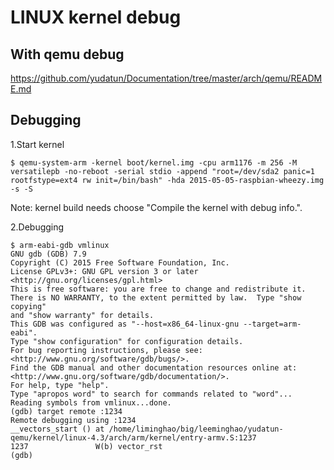 LINUX kernel debug
========================================

With qemu debug
----------------------------------------

https://github.com/yudatun/Documentation/tree/master/arch/qemu/README.md

Debugging
----------------------------------------

1.Start kernel

```
$ qemu-system-arm -kernel boot/kernel.img -cpu arm1176 -m 256 -M versatilepb -no-reboot -serial stdio -append "root=/dev/sda2 panic=1 rootfstype=ext4 rw init=/bin/bash" -hda 2015-05-05-raspbian-wheezy.img -s -S
```

Note: kernel build needs choose "Compile the kernel with debug info.".

2.Debugging

```
$ arm-eabi-gdb vmlinux
GNU gdb (GDB) 7.9
Copyright (C) 2015 Free Software Foundation, Inc.
License GPLv3+: GNU GPL version 3 or later <http://gnu.org/licenses/gpl.html>
This is free software: you are free to change and redistribute it.
There is NO WARRANTY, to the extent permitted by law.  Type "show copying"
and "show warranty" for details.
This GDB was configured as "--host=x86_64-linux-gnu --target=arm-eabi".
Type "show configuration" for configuration details.
For bug reporting instructions, please see:
<http://www.gnu.org/software/gdb/bugs/>.
Find the GDB manual and other documentation resources online at:
<http://www.gnu.org/software/gdb/documentation/>.
For help, type "help".
Type "apropos word" to search for commands related to "word"...
Reading symbols from vmlinux...done.
(gdb) target remote :1234
Remote debugging using :1234
__vectors_start () at /home/liminghao/big/leeminghao/yudatun-qemu/kernel/linux-4.3/arch/arm/kernel/entry-armv.S:1237
1237               W(b) vector_rst
(gdb)
```